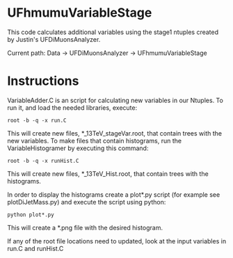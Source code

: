 # UFhmumuVariableStage
This code calculates additional variables using the stage1 ntuples created by Justin's UFDiMuonsAnalyzer.

Current path: Data -> UFDiMuonsAnalyzer -> UFhmumuVariableStage

Instructions
============

VariableAdder.C is an script for calculating new variables in our Ntuples.  To run it, and load the needed libraries, execute:

    root -b -q -x run.C
    
This will create new files, *_13TeV_stageVar.root, that contain trees with the new variables. To make files that contain histograms, run the VariableHistogramer by executing this command:

    root -b -q -x runHist.C
    
This will create new files, *_13TeV_Hist.root, that contain trees with the histograms. 

In order to display the histograms create a plot*.py script (for example see plotDiJetMass.py) and execute the script using python:

    python plot*.py
    
This will create a *.png file with the desired histogram.

If any of the root file locations need to updated, look at the input variables in run.C and runHist.C
    
